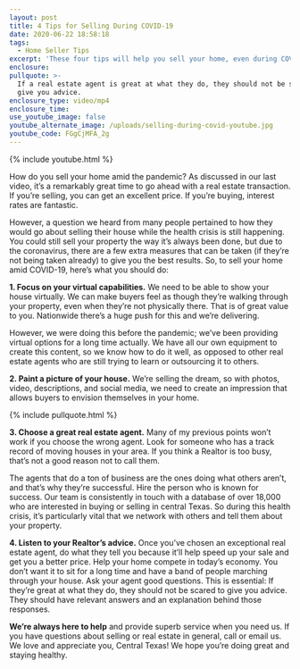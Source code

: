 ```yaml
---
layout: post
title: 4 Tips for Selling During COVID-19
date: 2020-06-22 18:58:18
tags:
  - Home Seller Tips
excerpt: 'These four tips will help you sell your home, even during COVID-19.'
enclosure:
pullquote: >-
  If a real estate agent is great at what they do, they should not be scared to
  give you advice.
enclosure_type: video/mp4
enclosure_time:
use_youtube_image: false
youtube_alternate_image: /uploads/selling-during-covid-youtube.jpg
youtube_code: FGgCjMFA_2g
---
```


{% include youtube.html %}

How do you sell your home amid the pandemic? As discussed in our last video, it’s a remarkably great time to go ahead with a real estate transaction. If you’re selling, you can get an excellent price. If you’re buying, interest rates are fantastic.&nbsp;

However, a question we heard from many people pertained to how they would go about selling their house while the health crisis is still happening. You could still sell your property the way it’s always been done, but due to the coronavirus, there are a few extra measures that can be taken (if they’re not being taken already) to give you the best results. So, to sell your home amid COVID-19, here’s what you should do:

**1\. Focus on your virtual capabilities.** We need to be able to show your house virtually. We can make buyers feel as though they’re walking through your property, even when they’re not physically there. That is of great value to you. Nationwide there’s a huge push for this and we’re delivering.&nbsp;

However, we were doing this before the pandemic; we’ve been providing virtual options for a long time actually. We have all our own equipment to create this content, so we know how to do it well, as opposed to other real estate agents who are still trying to learn or outsourcing it to others.&nbsp;

**2\. Paint a picture of your house.** We’re selling the dream, so with photos, video, descriptions, and social media, we need to create an impression that allows buyers to envision themselves in your home.

{% include pullquote.html %}

**3\. Choose a great real estate agent.** Many of my previous points won’t work if you choose the wrong agent. Look for someone who has a track record of moving houses in your area. If you think a Realtor is too busy, that’s not a good reason not to call them.&nbsp;

The agents that do a ton of business are the ones doing what others aren’t, and that’s why they’re successful. Hire the person who is known for success. Our team is consistently in touch with a database of over 18,000 who are interested in buying or selling in central Texas. So during this health crisis, it’s particularly vital that we network with others and tell them about your property.&nbsp;

**4\. Listen to your Realtor’s advice.** Once you’ve chosen an exceptional real estate agent, do what they tell you because it’ll help speed up your sale and get you a better price. Help your home compete in today’s economy. You don’t want it to sit for a long time and have a band of people marching through your house. Ask your agent good questions. This is essential: If they’re great at what they do, they should not be scared to give you advice. They should have relevant answers and an explanation behind those responses.&nbsp;

**We’re always here to help** and provide superb service when you need us. If you have questions about selling or real estate in general, call or email us. We love and appreciate you, Central Texas\! We hope you’re doing great and staying healthy.